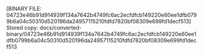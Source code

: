 [BINARY FILE: 04723e46b91d914939f134a7642b4749fc6ac2ecfdfcb149220e60ee1dfb0799b6a04c50310d520196da24957115210fdfd7820bf08309e699fd1decf513]
Stored copy: docs/converted-binary/04723e46b91d914939f134a7642b4749fc6ac2ecfdfcb149220e60ee1dfb0799b6a04c50310d520196da24957115210fdfd7820bf08309e699fd1decf513
